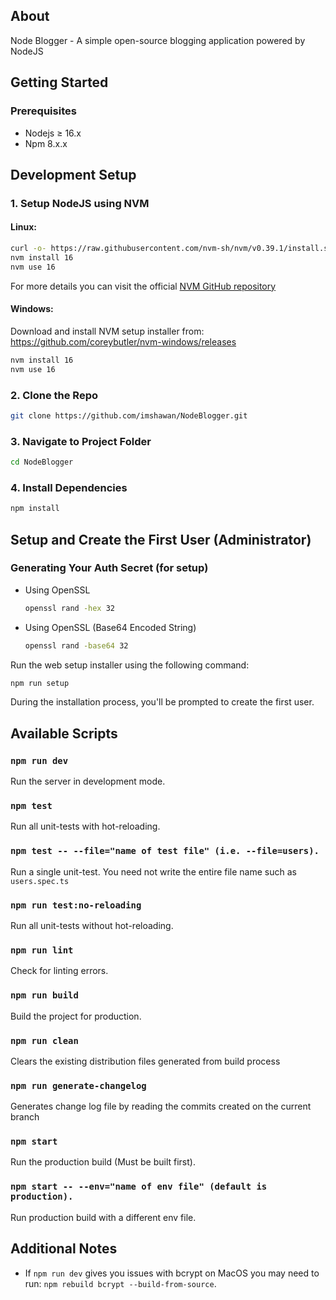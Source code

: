 ## About

Node Blogger - A simple open-source blogging application powered by NodeJS

## Getting Started

### Prerequisites
- Nodejs ≥ 16.x
- Npm 8.x.x

## Development Setup

### 1. Setup NodeJS using NVM

#### Linux:
```bash
curl -o- https://raw.githubusercontent.com/nvm-sh/nvm/v0.39.1/install.sh | bash
nvm install 16
nvm use 16
```
For more details you can visit the official [NVM GitHub repository](https://github.com/nvm-sh/nvm)

#### Windows:
Download and install NVM setup installer from: https://github.com/coreybutler/nvm-windows/releases

```bash
nvm install 16
nvm use 16
```

### 2. Clone the Repo
```bash
git clone https://github.com/imshawan/NodeBlogger.git
```

### 3. Navigate to Project Folder
```bash
cd NodeBlogger
```

### 4. Install Dependencies
```bash
npm install
```

## Setup and Create the First User (Administrator)

### Generating Your Auth Secret (for setup)
- Using OpenSSL
  ```bash
  openssl rand -hex 32
  ```
- Using OpenSSL (Base64 Encoded String)
  ```bash
  openssl rand -base64 32
  ```

Run the web setup installer using the following command:
```bash
npm run setup
```

During the installation process, you'll be prompted to create the first user.

## Available Scripts

### `npm run dev`

Run the server in development mode.

### `npm test`

Run all unit-tests with hot-reloading.

### `npm test -- --file="name of test file" (i.e. --file=users).`

Run a single unit-test. You need not write the entire file name such as ``users.spec.ts``

### `npm run test:no-reloading`

Run all unit-tests without hot-reloading.

### `npm run lint`

Check for linting errors.

### `npm run build`

Build the project for production.

### `npm run clean`

Clears the existing distribution files generated from build process

### `npm run generate-changelog`
Generates change log file by reading the commits created on the current branch

### `npm start`

Run the production build (Must be built first).

### `npm start -- --env="name of env file" (default is production).`

Run production build with a different env file.


## Additional Notes

- If `npm run dev` gives you issues with bcrypt on MacOS you may need to run: `npm rebuild bcrypt --build-from-source`. 
